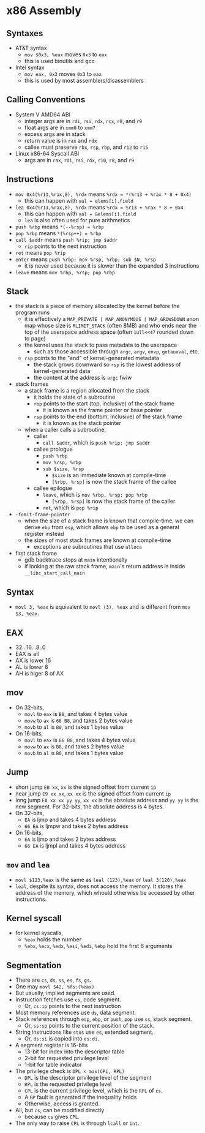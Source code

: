 x86 Assembly
============

## Syntaxes

- AT&T syntax
  - `mov $0x3, %eax` moves `0x3` to `eax`
  - this is used binutils and gcc
- Intel syntax
  - `mov eax, 0x3` moves `0x3` to `eax`
  - this is used by most assemblers/disassemblers

## Calling Conventions

- System V AMD64 ABI
  - integer args are in `rdi`, `rsi`, `rdx`, `rcx`, `r8`, and `r9`
  - float args are in `xmm0` to `xmm7`
  - excess args are in stack
  - return value is in `rax` and `rdx`
  - callee must preserve `rbx`, `rsp`, `rbp`, and `r12` to `r15`
- Linux x86-64 Syscall ABI
  - args are in `rax`, `rdi`, `rsi`, `rdx`, `r10`, `r8`, and `r9`

## Instructions

- `mov 0x4(%r13,%rax,8), %rdx` means `%rdx = *(%r13 + %rax * 8 + 0x4)`
  - this can happen with `val = elems[i].field`
- `lea 0x4(%r13,%rax,8), %rdx` means `%rdx = %r13 + %rax * 8 + 0x4`
  - this can happen with `val = &elems[i].field`
  - `lea` is also often used for pure arithmetics
- `push %rbp` means `*(--%rsp) = %rbp`
- `pop %rbp` means `*(%rsp++) = %rbp`
- `call $addr` means `push %rip; jmp $addr`
  - `rip` points to the next instruction
- `ret` means `pop %rip`
- `enter` means `push %rbp; mov %rsp, %rbp; sub $N, %rsp`
  - it is never used because it is slower than the expanded 3 instructions
- `leave` means `mov %rbp, %rsp; pop %rbp`

## Stack

- the stack is a piece of memory allocated by the kernel before the program
  runs
  - it is effectively a `MAP_PRIVATE | MAP_ANONYMOUS | MAP_GROWSDOWN` anon map
    whose size is `RLIMIT_STACK` (often 8MB) and who ends near the top of the
    userspace address space (often `1ull<<47` rounded down to page)
  - the kernel uses the stack to pass metadata to the userspace
    - such as those accessible through `argc`, `argv`, `envp`, `getauxval`,
      etc.
  - `rsp` points to the "end" of kernel-generated metadata
    - the stack grows downward so `rsp` is the lowest address of
      kernel-generated data
    - the content at the address is `argc` fwiw
- stack frames
  - a stack frame is a region allocated from the stack
    - it holds the state of a subroutine
    - `rbp` points to the start (top, inclusive) of the stack frame
      - it is known as the frame pointer or base pointer
    - `rsp` points to the end (bottom, inclusive) of the stack frame
      - it is known as the stack pointer
  - when a caller calls a subroutine,
    - caller
      - `call $addr`, which is `push %rip; jmp $addr`
    - callee prologue
      - `push %rbp`
      - `mov %rsp, %rbp`
      - `sub $size, %rsp`
        - `$size` is an immediate known at compile-time
        - `[%rbp, %rsp]` is now the stack frame of the callee
    - callee epilogue
      - `leave`, which is `mov %rbp, %rsp; pop %rbp`
        - `[%rbp, %rsp]` is now the stack frame of the caller
      - `ret`, which is `pop %rip`
- `-fomit-frame-pointer`
  - when the size of a stack frame is known that compile-time, we can derive
    `ebp` from `esp`, which allows `ebp` to be used as a general register
    instead
  - the sizes of most stack frames are known at compile-time
    - exceptions are subroutines that use `alloca`
- first stack frame
  - gdb backtrace stops at `main` intentionally
  - if looking at the raw stack frame, `main`'s return address is inside
    `__libc_start_call_main`

## Syntax

- `movl 3, %eax` is equivalent to `movl (3), %eax` and is different from
  `mov $3, %eax`.

## EAX

- 32...16...8..0
- EAX is all
- AX is lower 16
- AL is lower 8
- AH is higer 8 of AX

## mov

- On 32-bits,
  - `movl` to `eax` is `B8`, and takes 4 bytes value
  - `movw` to `ax` is `66 B8`, and takes 2 bytes value
  - `movb` to `al` is `B0`, and takes 1 bytes value
- On 16-bits,
  - `movl` to `eax` is `66 B8`, and takes 4 bytes value
  - `movw` to `ax` is `B8`, and takes 2 bytes value
  - `movb` to `al` is `B0`, and takes 1 bytes value

## Jump

- short jump `EB xx`, `xx` is the signed offset from current `ip`
- near jump `E9 xx xx`, `xx xx` is the signed offset from current `ip`
- long jump `EA xx xx yy yy`, `xx xx` is the absolute address and `yy yy` is
  the new segment.  For 32-bits, the absolute address is 4 bytes.
- On 32-bits,
  - `EA` is ljmp and takes 4 bytes address
  - `66 EA` is ljmpw and takes 2 bytes address
- On 16-bits,
  - `EA` is ljmp and takes 2 bytes address
  - `66 EA` is ljmpl and takes 4 bytes address

## `mov` and `lea`

- `movl $123,%eax` is the same as `leal (123),%eax` or `leal 3(120),%eax`
- `leal`, despite its syntax, does not access the memory.  It stores the address
  of the memory, which whould otherwise be accessed by other instructions.

## Kernel syscall

- for kernel syscalls,
  - `%eax` holds the number
  - `%ebx`, `%ecx`, `%edx`, `%esi`, `%edi`, `%ebp` hold the first 6 arguments

## Segmentation

- There are `cs`, `ds`, `ss`, `es`, `fs`, `gs`.
- One may `movl $42, %fs:(%eax)`
- But usually, implied segments are used.
- Instruction fetches use `cs`, code segment.
  - Or, `cs:ip` points to the next instruction
- Most memory references use `ds`, data segment.
- Stack references through `esp`, `ebp`, or `push`, `pop` use `ss`, stack
  segment.
  - Or, `ss:sp` points to the current position of the stack.
- String instructions like `stos` use `es`, extended segment.
  - Or, `ds:si` is copied into `es:di`.
- A segment register is 16-bits
  - 13-bit for index into the descriptor table
  - 2-bit for requested privilege level
  - 1-bit for table indicator
- The privilege check is `DPL < max(CPL, RPL)`
  - `DPL` is the descriptor privilege level of the segment
  - `RPL` is the requested privilege level
  - `CPL` is the current privilege level, which is the `RPL` of `cs`.
  - A `GP` fault is generated if the inequality holds
  - Otherwise, access is granted.
- All, but `cs`, can be modified directly
  - because `cs` gives `CPL`.
- The only way to raise `CPL` is through `lcall` or `int`.
